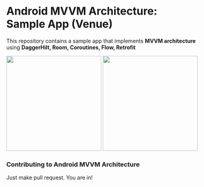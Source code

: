 # Android MVVM Architecture: Sample App (Venue)
This repository contains a sample app that implements **MVVM architecture** using **DaggerHilt, Room, Coroutines, Flow, Retrofit**

<p align="center">
  <img src="https://github.com/parsibit/android-mvvm-first-offline/blob/master/device-2021-05-18-090329.png" width="250">
  <img src="https://github.com/parsibit/android-mvvm-first-offline/blob/master/device-2021-05-18-090355.png" width="250">
</p>


### Contributing to Android MVVM Architecture
Just make pull request. You are in!
